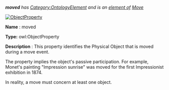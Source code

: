 ___moved__ 
 has
 [Category:OntologyElement](../../Category/OntologyElement "Category:OntologyElement") 
 and is an
 [element of](../../Property/ElementOf "Property:ElementOf") 
[Move](../../Submissions/Move "Submissions:Move")_




  





[![ObjectProperty](../../images/thumb/c/c3/ObjectProperty.gif/45px-ObjectProperty.gif)](../../Image/ObjectProperty.gif "ObjectProperty")


__Name__ 
 : moved
 



__Type:__ 
 owl:ObjectProperty
 



__Description__ 
 : This property identifies the Physical Object that is moved during a move event.
 



  





 The property implies the object's passive participation. For example, Monet's painting "Impression sunrise" was moved for the first Impressionist exhibition in 1874.
 



 In reality, a move must concern at least one object.
